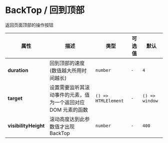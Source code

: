 # BackTop / 回到顶部

返回页面顶部的操作按钮

<fe-code-show
  title="默认的"
  name="ex-back-top-default"
  desc="最简单的用法"
/>

<!-- <fe-code-show
  title="自定义的"
  name="ex-back-top-custom"
  desc="可以自定义回到顶部按钮的样式，限制宽高：40px * 40px"
/> -->

<fe-attributes>
  
<fe-attributes-title title="BackTop Props" />

| 属性     | 描述               | 类型                        | 可选值                      | 默认      |
| -------- | ------------------ | --------------------------- | --------------------------- | --------- |
| **duration** | 回到顶部的速度(数值越大所用时间越长)           | `number`                    | `-` | `4`  |
| **target** | 设置需要监听其滚动事件的元素，值为一个返回对应 DOM 元素的函数           | `() => HTMLElement` | `-` | `() => window` |
| **visibilityHeight**  | 滚动高度达到此参数值才出现 BackTop | `number`                 | `-`                         | `400`       |

</fe-attributes>